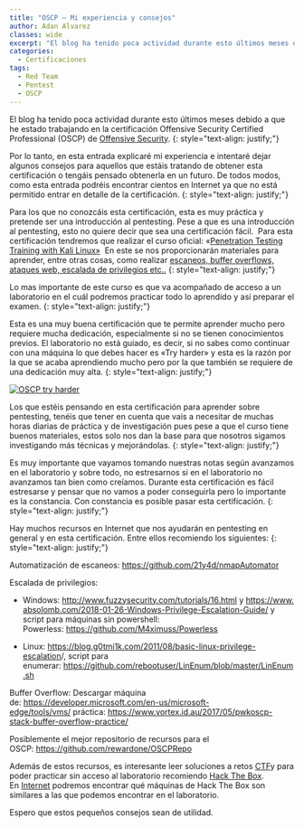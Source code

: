 ```yaml
---
title: "OSCP – Mi experiencia y consejos"
author: Adan Alvarez
classes: wide
excerpt: "El blog ha tenido poca actividad durante esto últimos meses debido a que he estado trabajando en la certificación Offensive Security Certified Professional (OSCP) de Offensive Security."
categories:
  - Certificaciones
tags:
  - Red Team
  - Pentest
  - OSCP
---
```

El blog ha tenido poca actividad durante esto últimos meses debido a que he estado trabajando en la certificación Offensive Security Certified Professional (OSCP) de [Offensive Security](https://www.offensive-security.com/).
{: style="text-align: justify;"}

Por lo tanto, en esta entrada explicaré mi experiencia e intentaré dejar algunos consejos para aquellos que estáis tratando de obtener esta certificación o tengáis pensado obtenerla en un futuro. De todos modos, como esta entrada podréis encontrar cientos en Internet ya que no está permitido entrar en detalle de la certificación.
{: style="text-align: justify;"}

Para los que no conozcáis esta certificación, esta es muy práctica y pretende ser una introducción al pentesting. Pese a que es una introducción al pentesting, esto no quiere decir que sea una certificación fácil.  Para esta certificación tendremos que realizar el curso oficial: «[Penetration Testing Training with Kali Linux»](https://www.offensive-security.com/information-security-training/penetration-testing-training-kali-linux/)  En este se nos proporcionarán materiales para aprender, entre otras cosas, como realizar [escaneos, buffer overflows, ataques web, escalada de privilegios etc..](https://www.offensive-security.com/documentation/penetration-testing-with-kali.pdf)
{: style="text-align: justify;"}

Lo mas importante de este curso es que va acompañado de acceso a un laboratorio en el cuál podremos practicar todo lo aprendido y así preparar el examen.
{: style="text-align: justify;"}

Esta es una muy buena certificación que te permite aprender mucho pero requiere mucha dedicación, especialmente si no se tienen conocimientos previos. El laboratorio no está guiado, es decir, si no sabes como continuar con una máquina lo que debes hacer es «Try harder» y esta es la razón por la que se acaba aprendiendo mucho pero por la que también se requiere de una dedicación muy alta.
{: style="text-align: justify;"}

[![OSCP try harder](https://donttouchmynet.github.io/assets/images/old/offsec-say-tryharder-798x284-300x107.png)](https://donttouchmynet.github.io/assets/images/old/offsec-say-tryharder-798x284.png)

Los que estéis pensando en esta certificación para aprender sobre pentesting, tenéis que tener en cuenta que vais a necesitar de muchas horas diarias de práctica y de investigación pues pese a que el curso tiene buenos materiales, estos solo nos dan la base para que nosotros sigamos investigando más técnicas y mejorándolas.
{: style="text-align: justify;"}

Es muy importante que vayamos tomando nuestras notas según avanzamos en el laboratorio y sobre todo, no estresarnos si en el laboratorio no avanzamos tan bien como creíamos. Durante esta certificación es fácil estresarse y pensar que no vamos a poder conseguirla pero lo importante es la constancia. Con constancia es posible pasar esta certificación.
{: style="text-align: justify;"}

Hay muchos recursos en Internet que nos ayudarán en pentesting en general y en esta certificación. Entre ellos recomiendo los siguientes:
{: style="text-align: justify;"}

Automatización de escaneos: <https://github.com/21y4d/nmapAutomator>

Escalada de privilegios:

-   Windows: <http://www.fuzzysecurity.com/tutorials/16.html> y <https://www.absolomb.com/2018-01-26-Windows-Privilege-Escalation-Guide/> y script para máquinas sin powershell: Powerless: <https://github.com/M4ximuss/Powerless>

-   Linux: <https://blog.g0tmi1k.com/2011/08/basic-linux-privilege-escalation>/, script para enumerar: <https://github.com/rebootuser/LinEnum/blob/master/LinEnum.sh>

Buffer Overflow: Descargar máquina de: <https://developer.microsoft.com/en-us/microsoft-edge/tools/vms/> práctica: <https://www.vortex.id.au/2017/05/pwkoscp-stack-buffer-overflow-practice/>

Posiblemente el mejor repositorio de recursos para el OSCP: <https://github.com/rewardone/OSCPRepo>

Además de estos recursos, es interesante leer soluciones a retos [CTF](https://donttouchmynet.github.io/tags/#ctf)y para poder practicar sin acceso al laboratorio recomiendo [Hack The Box](http://www.hackthebox.eu/). En [Internet](https://www.reddit.com/r/oscp/comments/alf4nf/oscp_like_boxes_on_hack_the_box_credit_tj_null_on/) podremos encontrar qué máquinas de Hack The Box son similares a las que podemos encontrar en el laboratorio.

Espero que estos pequeños consejos sean de utilidad.